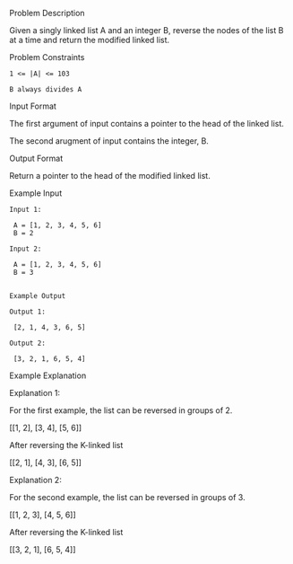 Problem Description

Given a singly linked list A and an integer B, reverse the nodes of the list B at a time and return the modified linked list.


    
Problem Constraints
    
    1 <= |A| <= 103
    
    B always divides A



Input Format

The first argument of input contains a pointer to the head of the linked list.

The second arugment of input contains the integer, B.



Output Format

Return a pointer to the head of the modified linked list.



Example Input
    
    Input 1:
    
     A = [1, 2, 3, 4, 5, 6]
     B = 2
    
    Input 2:
    
     A = [1, 2, 3, 4, 5, 6]
     B = 3
    
    
    Example Output
    
    Output 1:
    
     [2, 1, 4, 3, 6, 5]
    
    Output 2:
    
     [3, 2, 1, 6, 5, 4]


Example Explanation

Explanation 1:

 For the first example, the list can be reversed in groups of 2.

[[1, 2], [3, 4], [5, 6]]

 After reversing the K-linked list

[[2, 1], [4, 3], [6, 5]]

Explanation 2:

 For the second example, the list can be reversed in groups of 3.

[[1, 2, 3], [4, 5, 6]]

 After reversing the K-linked list

 [[3, 2, 1], [6, 5, 4]]